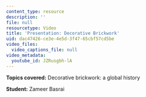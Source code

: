 ```yaml
---
content_type: resource
description: ''
file: null
resourcetype: Video
title: 'Presentation: Decorative Brickwork'
uid: dac47426-ce3e-4e5d-3f47-65cbf57cd5be
video_files:
  video_captions_file: null
video_metadata:
  youtube_id: JZRusgbh-lA
---
```


**Topics covered:** Decorative brickwork: a global history

**Student:** Zameer Basrai